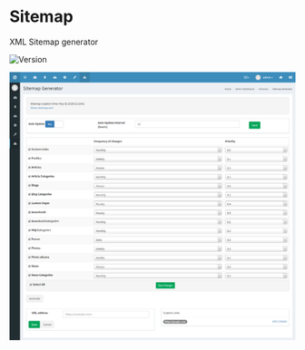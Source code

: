 # Sitemap
XML Sitemap generator

![Version](https://img.shields.io/badge/Version-1.1.1-blue.svg)

![Preview](preview.png)

